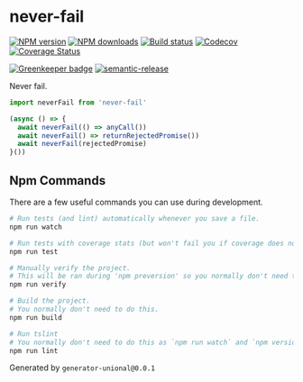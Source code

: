 # never-fail

[![NPM version][npm-image]][npm-url]
[![NPM downloads][downloads-image]][downloads-url]
[![Build status][travis-image]][travis-url]
[![Codecov][codecov-image]][codecov-url]
[![Coverage Status][coveralls-image]][coveralls-url]

[![Greenkeeper badge][green-keeper-image]][green-keeper-url]
[![semantic-release][semantic-release-image]][semantic-release-url]

Never fail.

```ts
import neverFail from 'never-fail'

(async () => {
  await neverFail(() => anyCall())
  await neverFail() => returnRejectedPromise())
  await neverFail(rejectedPromise)
}())
```

## Npm Commands

There are a few useful commands you can use during development.

```sh
# Run tests (and lint) automatically whenever you save a file.
npm run watch

# Run tests with coverage stats (but won't fail you if coverage does not meet criteria)
npm run test

# Manually verify the project.
# This will be ran during 'npm preversion' so you normally don't need to run this yourself.
npm run verify

# Build the project.
# You normally don't need to do this.
npm run build

# Run tslint
# You normally don't need to do this as `npm run watch` and `npm version` will automatically run lint for you.
npm run lint
```

Generated by `generator-unional@0.0.1`

[npm-image]: https://img.shields.io/npm/v/never-fail.svg?style=flat
[npm-url]: https://npmjs.org/package/never-fail
[downloads-image]: https://img.shields.io/npm/dm/never-fail.svg?style=flat
[downloads-url]: https://npmjs.org/package/never-fail
[travis-image]: https://img.shields.io/travis/unional/never-fail/master.svg?style=flat
[travis-url]: https://travis-ci.org/unional/never-fail?branch=master
[codecov-image]: https://codecov.io/gh/unional/never-fail/branch/master/graph/badge.svg
[codecov-url]: https://codecov.io/gh/unional/never-fail
[coveralls-image]: https://coveralls.io/repos/github/unional/never-fail/badge.svg
[coveralls-url]: https://coveralls.io/github/unional/never-fail
[green-keeper-image]:
https://badges.greenkeeper.io/unional/never-fail.svg
[green-keeper-url]:https://greenkeeper.io/
[semantic-release-image]:https://img.shields.io/badge/%20%20%F0%9F%93%A6%F0%9F%9A%80-semantic--release-e10079.svg
[semantic-release-url]:https://github.com/semantic-release/semantic-release
